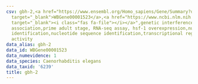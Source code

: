 ```yaml
---
csv: gbh-2,<a href="https://www.ensembl.org/Homo_sapiens/Gene/Summary?db=core;g=WBGene00001523"
  target="_blank">WBGene00001523</a>,<a href="https://www.ncbi.nlm.nih.gov/pubmed/30894454"
  target="_blank"><i class="fas fa-file"></i></a>",genetic interference,functional
  association,prime adult stage, RNA-seq assay, hsf-1 overexpression,nucleotide sequence
  identification,nucleotide sequence identification,transcriptional regulation,up-regulates
  activity
data_alias: gbh-2
data_id: WBGene00001523
data_numevidence: 1
data_species: Caenorhabditis elegans
data_taxid: '6239'
title: gbh-2
---
```

